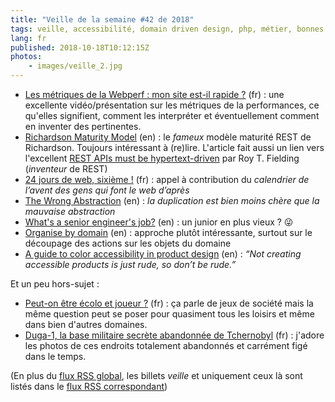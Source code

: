 ```yaml
---
title: "Veille de la semaine #42 de 2018"
tags: veille, accessibilité, domain driven design, php, métier, bonnes pratiques, code, web, api, rest, standard, performances
lang: fr
published: 2018-10-18T10:12:15Z
photos:
    - images/veille_2.jpg
---
```

* [Les métriques de la Webperf : mon site est-il rapide ?](https://www.youtube.com/watch?v=CFvPsBkrruE&feature=youtu.be) (fr)&nbsp;: une excellente vidéo/présentation sur les métriques de la performances, ce qu'elles signifient, comment les interpréter et éventuellement comment en inventer des pertinentes.
* [Richardson Maturity Model](https://martinfowler.com/articles/richardsonMaturityModel.html) (en)&nbsp;: le *fameux* modèle maturité REST de Richardson. Toujours intéressant à (re)lire. L'article fait aussi un lien vers l'excellent [REST APIs must be hypertext-driven](http://roy.gbiv.com/untangled/2008/rest-apis-must-be-hypertext-driven) par Roy T. Fielding (*inventeur* de REST)
* [24 jours de web, sixième !](https://www.24joursdeweb.fr/2018/lancement/) (fr)&nbsp;: appel à contribution du *calendrier de l’avent des gens qui font le web d’après*
* [The Wrong Abstraction](https://www.sandimetz.com/blog/2016/1/20/the-wrong-abstraction) (en)&nbsp;: *la duplication est bien moins chère que la mauvaise abstraction*
* [What's a senior engineer's job?](https://jvns.ca/blog/senior-engineer/) (en)&nbsp;: un junior en plus vieux ? 😜
* [Organise by domain](https://stitcher.io/blog/organise-by-domain) (en)&nbsp;: approche plutôt intéressante, surtout sur le découpage des actions sur les objets du domaine
* [A guide to color accessibility in product design](https://www.invisionapp.com/inside-design/color-accessibility-product-design) (en)&nbsp;: *“Not creating accessible products is just rude, so don’t be rude.”*

Et un peu hors-sujet&nbsp;:

* [Peut-on être écolo et joueur ?](http://ludovox.fr/%e2%96%ba-e-d-i-t-o-peut-on-etre-ecolo-et-joueur/) (fr)&nbsp;: ça parle de jeux de société mais la même question peut se poser pour quasiment tous les loisirs et même dans bien d'autres domaines.
* [Duga-1, la base militaire secrète abandonnée de Tchernobyl](http://www.neverends.net/duga-1-la-base-militaire-secrete-abandonnee-de-tchernobyl/#prettyPhoto) (fr)&nbsp;: j'adore les photos de ces endroits totalement abandonnés et carrément figé dans le temps.

(En plus du [flux RSS global](/rss.xml), les billets *veille*
et uniquement ceux là sont listés dans le [flux RSS correspondant](/rss/veille.xml))
